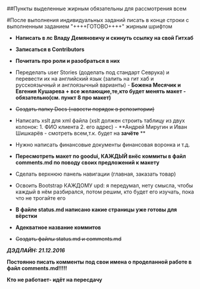 ##Пункты выделенные жирным обязательны для рассмотрения всем

#После выполнения индивидуальных заданий писать в конце строки с выполненным заданием "++++ГОТОВО++++" жирным шрифтом

* **Написать в лс Владу Демяновичу и скинуть ссылку на свой Гитхаб**

* **Записаться в Contributors**

* **Почитать про роли и разобраться в них**

* Переделать  user Stories (доделать под стандарт Севрука) и перевести их на английский язык (залить на гит хаб и русскоязычный и англоязычный варианты) - 
**Божена Месячик и Евгения Кушарева + все желающие,те,кто будет менять макет - обязательно(см. пункт 8 про макет)**

* ~~Создать папку Docs (навести порядок в репозитории)~~

* Написать xslt для xml файла (xslt должен строить таблицу из двух колонок: 1. ФИО клиента 2. его адрес) - 
**Андрей Миругин и Иван Шишкарёв - смотреть всем,т.к. будет на **зачёте** **

* Нужно написать финансовые документы финансовая воронка и т.д.

* **Пересмотреть макет по goodui, КАЖДЫЙ внёс коммиты в файл comments.md по поводу своих предложений к макету**

* Сделать верхнюю панель навигации (главная, заказать товар)

* Освоить Bootstrap КАЖДОМУ upd: я передумал, нету смысла, чтобы каждый в нём разбирался, потом решим, кто будет его изучать, пока что не трогайте его

* **В файле status.md написано какие страницы уже готовы для вёрстки**

* **Адекватное название коммитов**

* ~~Создать файлы status.md и comments.md~~

***ДЭДЛАЙН: 21.12.2016***

**Постоянно писать комменты под свои имена о проделанной работе в файл comments.md!!!!!**

**Кто не работает- идёт на пересдачу**
